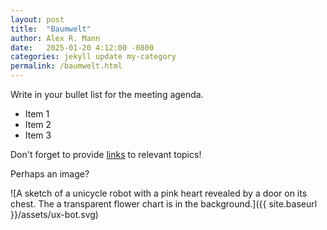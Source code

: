 ```yaml
---
layout: post
title:  "Baumwelt"
author: Alex R. Mann
date:   2025-01-20 4:12:00 -0800
categories: jekyll update my-category
permalink: /baumwelt.html
---
```

Write in your bullet list for the meeting agenda.
- Item 1
- Item 2
- Item 3

Don't forget to provide [links][baumwelt] to relevant topics!

Perhaps an image?

![A sketch of a unicycle robot with a pink heart revealed by a door on its chest. The a transparent flower chart is in the background.]({{ site.baseurl }}/assets/ux-bot.svg)

[baumwelt]: https://www.thebaumwelt.com
